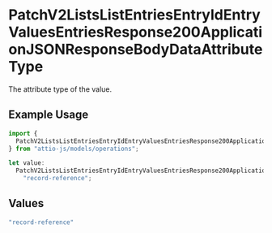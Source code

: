 # PatchV2ListsListEntriesEntryIdEntryValuesEntriesResponse200ApplicationJSONResponseBodyDataAttributeType

The attribute type of the value.

## Example Usage

```typescript
import {
  PatchV2ListsListEntriesEntryIdEntryValuesEntriesResponse200ApplicationJSONResponseBodyDataAttributeType,
} from "attio-js/models/operations";

let value:
  PatchV2ListsListEntriesEntryIdEntryValuesEntriesResponse200ApplicationJSONResponseBodyDataAttributeType =
    "record-reference";
```

## Values

```typescript
"record-reference"
```